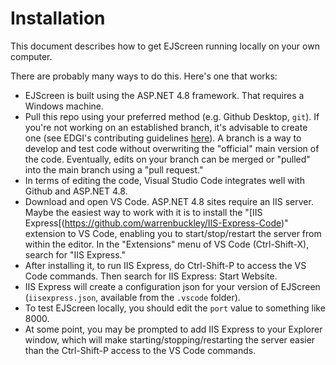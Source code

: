 # Installation
This document describes how to get EJScreen running locally on your own computer.

There are probably many ways to do this. Here's one that works:

- EJScreen is built using the ASP.NET 4.8 framework. That requires a Windows machine.
- Pull this repo using your preferred method (e.g. Github Desktop, `git`). If you're not working on an established branch, it's advisable to create one (see EDGI's contributing guidelines [here](https://github.com/edgi-govdata-archiving/overview/blob/main/CONTRIBUTING.md)). A branch is a way to develop and test code without overwriting the "official" main version of the code. Eventually, edits on your branch can be merged or "pulled" into the main branch using a "pull request."
- In terms of editing the code, Visual Studio Code integrates well with Github and ASP.NET 4.8. 
- Download and open VS Code. ASP.NET 4.8 sites require an IIS server. Maybe the easiest way to work with it is to install the "[IIS Express[(https://github.com/warrenbuckley/IIS-Express-Code)" extension to VS Code, enabling you to start/stop/restart the server from within the editor. In the "Extensions" menu of VS Code (Ctrl-Shift-X), search for "IIS Express."
- After installing it, to run IIS Express, do Ctrl-Shift-P to access the VS Code commands. Then search for IIS Express: Start Website.
- IIS Express will create a configuration json for your version of EJScreen (`iisexpress.json`, available from the `.vscode` folder).
- To test EJScreen locally, you should edit the `port` value to something like 8000.
- At some point, you may be prompted to add IIS Express to your Explorer window, which will make starting/stopping/restarting the server easier than the Ctrl-Shift-P access to the VS Code commands.